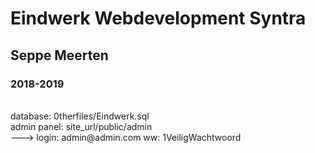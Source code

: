 <h1>Eindwerk Webdevelopment Syntra</h1>
<h2>Seppe Meerten</h2>
<h3>2018-2019</h3>
<br>
database: 0therfiles/Eindwerk.sql
<br>
admin panel: site_url/public/admin
<br>
---> login: admin@admin.com  ww: 1VeiligWachtwoord
